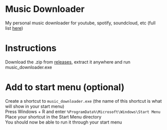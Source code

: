 # Music Downloader
My personal music downloader for youtube, spotify, soundcloud, etc (full list [here](https://github.com/ytdl-org/youtube-dl/blob/master/docs/supportedsites.md))  

# Instructions
Download the .zip from [releases](https://github.com/cin-ni/music-downloader/releases), extract it anywhere and run music_downloader.exe  

# Add to start menu (optional)
Create a shortcut to `music_downloader.exe` (the name of this shortcut is what will show in your start menu)  
Press Windows + R and enter `%ProgramData%\Microsoft\Windows\Start Menu`  
Place your shortcut in the Start Menu directory  
You should now be able to run it through your start menu  